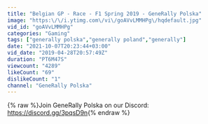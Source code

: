 ```yaml
---
title: "Belgian GP - Race - F1 Spring 2019 - GeneRally Polska"
image: "https:\/\/i.ytimg.com\/vi\/goAVvLMMHPg\/hqdefault.jpg"
vid_id: "goAVvLMMHPg"
categories: "Gaming"
tags: ["generally polska","generally poland","generally"]
date: "2021-10-07T20:23:44+03:00"
vid_date: "2019-04-28T20:57:49Z"
duration: "PT6M47S"
viewcount: "4289"
likeCount: "69"
dislikeCount: "1"
channel: "GeneRally Polska"
---
```

{% raw %}Join GeneRally Polska on our Discord: <a rel="nofollow" target="blank" href="https://discord.gg/3pqsD9n">https://discord.gg/3pqsD9n</a>{% endraw %}
